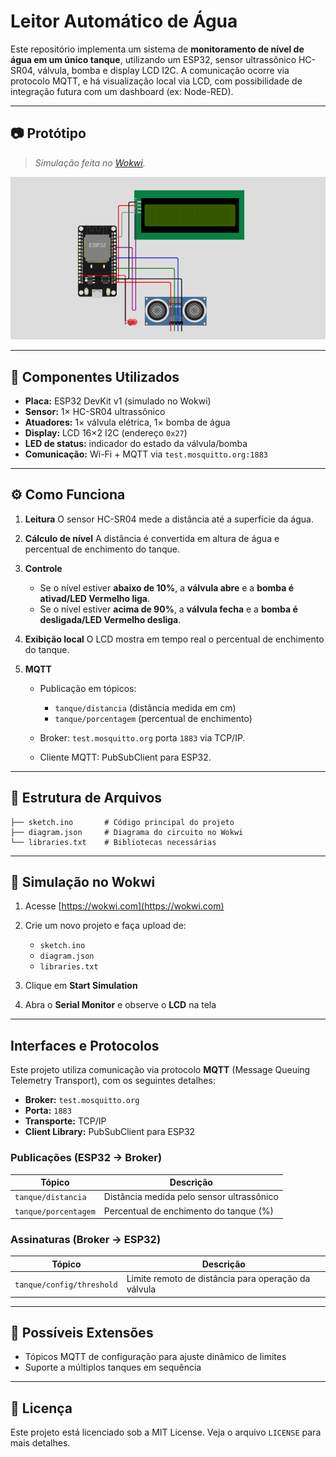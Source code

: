 # **Leitor Automático de Água**

Este repositório implementa um sistema de **monitoramento de nível de água em um único tanque**, utilizando um ESP32, sensor ultrassônico HC-SR04, válvula, bomba e display LCD I2C. A comunicação ocorre via protocolo MQTT, e há visualização local via LCD, com possibilidade de integração futura com um dashboard (ex: Node-RED).

---

## 📷 Protótipo

> *Simulação feita no [Wokwi](https://wokwi.com/).*

![Protótipo do circuito](imagens/prototipo.png)

---

## 🔧 Componentes Utilizados

* **Placa:** ESP32 DevKit v1 (simulado no Wokwi)
* **Sensor:** 1× HC-SR04 ultrassônico
* **Atuadores:** 1× válvula elétrica, 1× bomba de água
* **Display:** LCD 16×2 I2C (endereço `0x27`)
* **LED de status:** indicador do estado da válvula/bomba
* **Comunicação:** Wi-Fi + MQTT via `test.mosquitto.org:1883`

---

## ⚙️ Como Funciona

1. **Leitura**
   O sensor HC-SR04 mede a distância até a superfície da água.

2. **Cálculo de nível**
   A distância é convertida em altura de água e percentual de enchimento do tanque.

3. **Controle**

   * Se o nível estiver **abaixo de 10%**, a **válvula abre** e a **bomba é ativad/LED Vermelho liga**.
   * Se o nível estiver **acima de 90%**, a **válvula fecha** e a **bomba é desligada/LED Vermelho desliga**.

4. **Exibição local**
   O LCD mostra em tempo real o percentual de enchimento do tanque.

5. **MQTT**

   * Publicação em tópicos:

     * `tanque/distancia` (distância medida em cm)
     * `tanque/porcentagem` (percentual de enchimento)
   * Broker: `test.mosquitto.org` porta `1883` via TCP/IP.
   * Cliente MQTT: PubSubClient para ESP32.

---

## 📁 Estrutura de Arquivos

```plaintext
├── sketch.ino       # Código principal do projeto
├── diagram.json     # Diagrama do circuito no Wokwi
└── libraries.txt    # Bibliotecas necessárias
```

---

## 🚀 Simulação no Wokwi

1. Acesse [https://wokwi.com](https://wokwi.com)
2. Crie um novo projeto e faça upload de:

   * `sketch.ino`
   * `diagram.json`
   * `libraries.txt`
3. Clique em **Start Simulation**
4. Abra o **Serial Monitor** e observe o **LCD** na tela

---

## Interfaces e Protocolos

Este projeto utiliza comunicação via protocolo **MQTT** (Message Queuing Telemetry Transport), com os seguintes detalhes:

* **Broker:** `test.mosquitto.org`
* **Porta:** `1883`
* **Transporte:** TCP/IP
* **Client Library:** PubSubClient para ESP32

### Publicações (ESP32 → Broker)

| Tópico               | Descrição                                 |
| -------------------- | ----------------------------------------- |
| `tanque/distancia`   | Distância medida pelo sensor ultrassônico |
| `tanque/porcentagem` | Percentual de enchimento do tanque (%)    |

### Assinaturas (Broker → ESP32)

| Tópico                    | Descrição                                           |
| ------------------------- | --------------------------------------------------- |
| `tanque/config/threshold` | Limite remoto de distância para operação da válvula |

---

## 🔄 Possíveis Extensões

* Tópicos MQTT de configuração para ajuste dinâmico de limites
* Suporte a múltiplos tanques em sequência

---

## 📜 Licença

Este projeto está licenciado sob a MIT License. Veja o arquivo `LICENSE` para mais detalhes.
